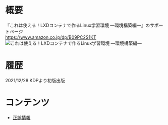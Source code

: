 # 概要
『これは使える！LXDコンテナで作るLinux学習環境 ―環境構築編―』のサポートページ  
https://www.amazon.co.jp/dp/B09PC2S1KT  
![これは使える！LXDコンテナで作るLinux学習環境 ―環境構築編―](https://images-na.ssl-images-amazon.com/images/P/B09PC2S1KT.09.MZZZZZZZ.jpg)

# 履歴
2021/12/28 KDPより初版出版

# コンテンツ
- [正誤情報](/eratta.md)
